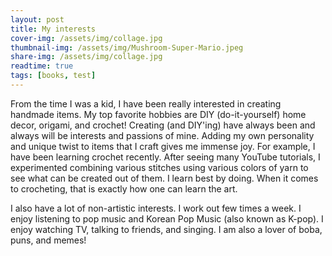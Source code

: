 ```yaml
---
layout: post
title: My interests
cover-img: /assets/img/collage.jpg
thumbnail-img: /assets/img/Mushroom-Super-Mario.jpeg
share-img: /assets/img/collage.jpg
readtime: true
tags: [books, test]
---
```


From the time I was a kid, I have been really interested in creating handmade items. My top favorite hobbies are DIY (do-it-yourself) home decor, origami, and crochet! Creating (and DIY'ing) have always been and always will be interests and passions of mine. Adding my own personality and unique twist to items that I craft gives me immense joy. For example, I have been learning crochet recently. After seeing many YouTube tutorials, I experimented combining various stitches using various colors of yarn to see what can be created out of them. I learn best by doing. When it comes to crocheting, that is exactly how one can learn the art. 

I also have a lot of non-artistic interests. I work out few times a week. I enjoy listening to pop music and Korean Pop Music (also known as K-pop). I enjoy watching TV, talking to friends, and singing. I am also a lover of boba, puns, and memes! 
